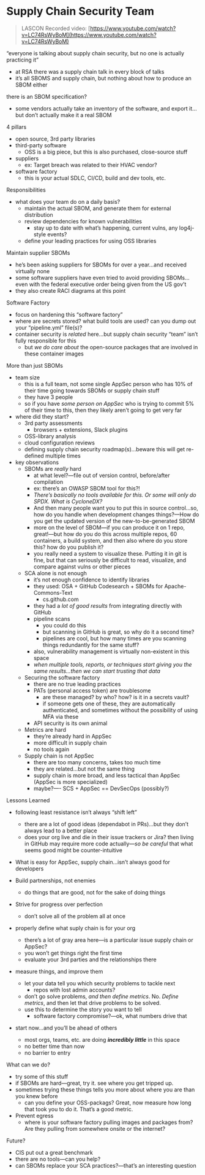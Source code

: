 # Supply Chain Security Team

> LASCON Recorded video: [https://www.youtube.com/watch?v=LC74RsWyBoM](https://www.youtube.com/watch?v=LC74RsWyBoM)

“everyone is talking about supply chain security, but no one is actually practicing it”

- at RSA there was a supply chain talk in every block of talks
- it’s all SBOMS and supply chain, but nothing about how to produce an SBOM either

there is an SBOM specification?

- some vendors actually take an inventory of the software, and export it…but don’t actually make it a real SBOM

4 pillars

- open source, 3rd party libraries
- third-party software
    - OSS is a big piece, but this is also purchased, close-source stuff
- suppliers
    - ex: Target breach was related to their HVAC vendor?
- software factory
    - this is your actual SDLC, CI/CD, build and dev tools, etc.


Responsibilities

- what does your team do on a daily basis?
    - maintain the actual SBOM, and generate them for external distribution
    - review dependencies for known vulnerabilities
        - stay up to date with what’s happening, current vulns, any log4j-style events?
    - define your leading practices for using OSS libraries

Maintain supplier SBOMs

- he’s been asking suppliers for SBOMs for over a year…and received virtually none
- some software suppliers have even tried to avoid providing SBOMs…even with the federal executive order being given from the US gov’t
- they also create RACI diagrams at this point

Software Factory

- focus on hardening this “software factory”
- where are secrets stored? what build tools are used? can you dump out your “pipeline.yml” file(s)?
- container security is _related_ here…but supply chain security “team” isn’t fully responsible for this
    - but _we do care about_ the open-source packages that are involved in these container images


More than just SBOMs

- team size
    - this is a full team, not some single AppSec person who has 10% of their time going towards SBOMs or supply chain stuff
    - they have 3 people
    - so if you have _some person on AppSec_ who is trying to commit 5% of their time to this, then they likely aren’t going to get very far
- where did they start?
    - 3rd party assessments
        - browsers + extensions, Slack plugins
    - OSS-library analysis
    - cloud configuration reviews
    - defining supply chain security roadmap(s)…beware this will get re-defined multiple times
- key observations
    - SBOMs are _really_ hard
        - at what level?—file out of version control, before/after compilation
        - ex: there’s an OWASP SBOM tool for this?!
        - _There’s basically no tools available for this. Or some will only do SPDX. What is CycloneDX?_
        - And then many people want you to put this in source control…so, how do you handle when development changes things?—How do you get the updated version of the new-to-be-generated SBOM
        - more on the level of SBOM—if you can produce it on 1 repo, great!—but how do you do this across multiple repos, 60 containers, a build system, and then also where do you store this? how do you publish it?
        - you really need a system to visualize these. Putting it in git is fine, but that can seriously be difficult to read, visualize, and compare against vulns or other pieces
    - SCA alone is not enough
        - it’s not enough confidence to identify libraries
        - they used: OSA + GitHub Codesearch + SBOMs for Apache-Commons-Text
            - cs.github.com
        - they had a _lot of good results_ from integrating directly with GitHub
        - pipeline scans
            - you could do this
            - but scanning in GitHub is great, so why do it a second time?
            - pipelines are cool, but how many times are you scanning things redundantly for the same stuff?
        - also, vulnerability management is virtually non-existent in this space
        - *when multiple tools, reports, or techniques start giving you the same results…then we can start trusting that data*
    - Securing the software factory
        - there are no true leading practices
        - PATs (personal access token) are troublesome
            - are these managed? by who? how? is it in a secrets vault?
            - if someone gets one of these, they are automatically authenticated, and sometimes without the possibility of using MFA via these
        - API security is its own animal
    - Metrics are hard
        - they’re already hard in AppSec
        - more difficult in supply chain
        - no tools again
    - Supply chain is not AppSec
        - there are too many concerns, takes too much time
        - they are related…but not the same thing
        - supply chain is more broad, and less tactical than AppSec (AppSec is more specialized)
        - maybe?—- SCS + AppSec == DevSecOps (possibly?)


Lessons Learned

- following least resistance isn’t always “shift left”
    - there are a lot of good ideas (dependabot in PRs)…but they don’t always lead to a better place
    - does your org live and die in their issue trackers or Jira? then living in GitHub may require more code actually—_so be careful_ that what seems good might be counter-intuitive
- What is easy for AppSec, supply chain…isn’t always good for developers
- Build partnerships, not enemies
    - do things that are good, not for the sake of doing things
- Strive for progress over perfection
    - don’t solve all of the problem all at once

- properly define what suply chain is for your org
    - there’s a lot of gray area here—is a particular issue supply chain or AppSec?
    - you won’t get things right the first time
    - evaluate your 3rd parties and the relationships there

- measure things, and improve them
    - let your data tell you which security problems to tackle next
        - repos with lost admin accounts?
    - don’t go solve problems, _and then define metrics_. No. _Define metrics_, and then let that drive problems to be solved.
    - use this to determine the story you want to tell
        - software factory compromise?—ok, what numbers drive that

- start now…and you’ll be ahead of others
    - most orgs, teams, etc. are doing _**incredibly little**_ in this space
    - no better time than now
    - no barrier to entry

What can we do?

- try some of this stuff
- if SBOMs are hard—great, try it. see where you get tripped up.
- sometimes trying these things tells you more about where you are than you knew before
    - can you define your OSS-packags? Great, now measure how long that took you to do it. That’s a good metric.
- Prevent egress
    - where is your software factory pulling images and packages from? Are they pulling from somewhere onsite or the internet?

Future?

- CIS put out a great benchmark
- there are no tools—can you help?
- can SBOMs replace your SCA practices?—that’s an interesting question